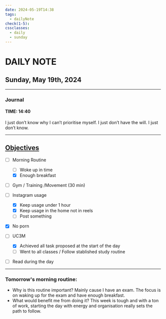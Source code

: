 ```yaml
---
date: 2024-05-19T14:38
tags:
  - dailyNote
check(1-5): 
cssclasses:
  - daily
  - sunday
---
```


# DAILY NOTE
## Sunday, May 19th, 2024

***
### Journal
#### TIME: 14:40

I just don’t know why I can’t prioritise myself. I just don’t have the will. I just don’t know. 
***

## [Objectives](Objectives%20from%20March%2023%20to%20September%2023%20)

- [ ] Morning Routine
	- [ ] Woke up in time
	- [x] Enough breakfast
- [ ] Gym / Training /Movement (30 min)

- [ ]  Instagram usage
	- [x] Keep usage under 1 hour
	- [x] Keep usage in the home not in reels
	- [ ] Post something

- [x] No porn 

- [ ] UC3M
	- [x] Achieved all task proposed at the start of the day
	- [ ] Went to all classes / Follow stablished study routine

- [ ] Read during the day


---
### Tomorrow's morning routine: 
+ Why is this routine important? 
Mainly cause I have an exam. The focus is on waking up for the exam and have enough breakfast. 
+ What would benefit me from doing it?
This week is tough and with a ton of work, starting the day with energy and organisation really sets the path to follow. 
